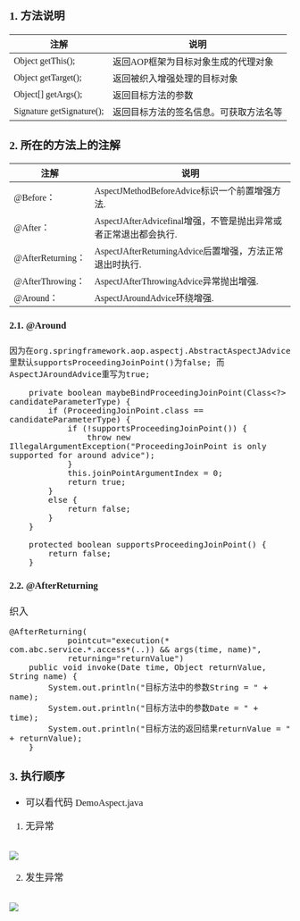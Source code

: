 <span  style="font-family: Simsun,serif; font-size: 17px; ">


### 1. 方法说明

注解 | 说明
---|---
Object getThis(); | 返回AOP框架为目标对象生成的代理对象
Object getTarget(); | 返回被织入增强处理的目标对象
Object[] getArgs(); | 返回目标方法的参数
Signature getSignature(); | 返回目标方法的签名信息。可获取方法名等

### 2. 所在的方法上的注解

注解 | 说明
---|---
@Before： | AspectJMethodBeforeAdvice标识一个前置增强方法.
@After： | AspectJAfterAdvicefinal增强，不管是抛出异常或者正常退出都会执行.
@AfterReturning： | AspectJAfterReturningAdvice后置增强，方法正常退出时执行.
@AfterThrowing： | AspectJAfterThrowingAdvice异常抛出增强.
@Around： | AspectJAroundAdvice环绕增强.


#### 2.1. @Around

~~~
因为在org.springframework.aop.aspectj.AbstractAspectJAdvice 里默认supportsProceedingJoinPoint()为false; 而AspectJAroundAdvice重写为true;

    private boolean maybeBindProceedingJoinPoint(Class<?> candidateParameterType) {
		if (ProceedingJoinPoint.class == candidateParameterType) {
			if (!supportsProceedingJoinPoint()) {
				throw new IllegalArgumentException("ProceedingJoinPoint is only supported for around advice");
			}
			this.joinPointArgumentIndex = 0;
			return true;
		}
		else {
			return false;
		}
	}

	protected boolean supportsProceedingJoinPoint() {
		return false;
	}

~~~

#### 2.2. @AfterReturning

织入

~~~
@AfterReturning(
            pointcut="execution(* com.abc.service.*.access*(..)) && args(time, name)",
            returning="returnValue")
    public void invoke(Date time, Object returnValue, String name) {
        System.out.println("目标方法中的参数String = " + name);
        System.out.println("目标方法中的参数Date = " + time);
        System.out.println("目标方法的返回结果returnValue = " + returnValue);
    }
~~~

### 3. 执行顺序

- 可以看代码 DemoAspect.java
1. 无异常

~~~
~~~

![](https://gitee.com/MyYukino/media/raw/master/PicGo/202203291532725.jpg)

2. 发生异常

~~~
~~~

![](https://gitee.com/MyYukino/media/raw/master/PicGo/202203291533268.jpg)

</span>